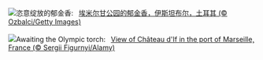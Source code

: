 ![](https://www.bing.com/th?id=OHR.EmirganPark_ZH-CN3394557999_UHD.jpg&w=1000)恣意绽放的郁金香:&nbsp;&ensp;[埃米尔甘公园的郁金香，伊斯坦布尔，土耳其 (© Ozbalci/Getty Images)](https://www.bing.com/th?id=OHR.EmirganPark_ZH-CN3394557999_UHD.jpg)
<br><br/>
![](https://www.bing.com/th?id=OHR.PortMarseille_EN-US0558123049_UHD.jpg&w=1000)Awaiting the Olympic torch:&nbsp;&ensp;[View of Château d'If in the port of Marseille, France (© Sergii Figurnyi/Alamy)](https://www.bing.com/th?id=OHR.PortMarseille_EN-US0558123049_UHD.jpg)
<br><br/>
